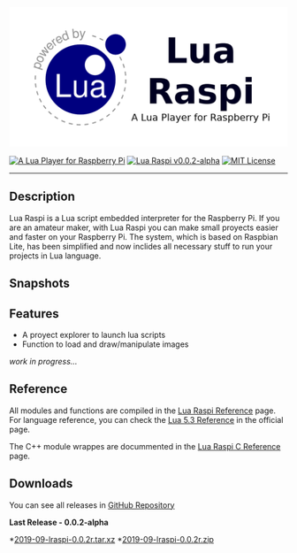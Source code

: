 ![Lua Raspi](icon/lraspi-repo-icon.png)

[![A Lua Player for Raspberry Pi](https://img.shields.io/badge/powered%20by-lua-blue)](https://www.lua.org/) [![Lua Raspi v0.0.2-alpha](https://img.shields.io/github/v/release/NEKERAFA/Lua-Raspi?include_prereleases)](https://github.com/NEKERAFA/Lua-Raspi/blob/master/LICENSE) [![MIT License](https://img.shields.io/github/license/nekerafa/lua-raspi)](https://github.com/NEKERAFA/Lua-Raspi/releases)

---

## Description

Lua Raspi is a Lua script embedded interpreter for the Raspberry Pi. If you are an amateur maker, with Lua Raspi you can make small proyects easier and faster on your Raspberry Pi. The system, which is based on Raspbian Lite, has been simplified and now inclides all necessary stuff to run your projects in Lua language.

## Snapshots

## Features

* A proyect explorer to launch lua scripts
* Function to load and draw/manipulate images

*work in progress...*

## Reference

All modules and functions are compiled in the [Lua Raspi Reference](https://nekerafa.github.io/Lua-Raspi/reference/index.html) page. For language reference, you can check the [Lua 5.3 Reference](https://www.lua.org/manual/5.3/manual.html) in the official page.

The C++ module wrappes are docummented in the [Lua Raspi C Reference](https://nekerafa.github.io/Lua-Raspi/doxygen/index.html) page.

## Downloads

You can see all releases in [GitHub Repository](https://github.com/NEKERAFA/Lua-Raspi/releases)

**Last Release - 0.0.2-alpha**

*[2019-09-lraspi-0.0.2r.tar.xz](https://github.com/NEKERAFA/Lua-Raspi/releases/download/v0.0.2-alpha/2019-09-lraspi-0.0.2r.tar.xz)
*[2019-09-lraspi-0.0.2r.zip](https://github.com/NEKERAFA/Lua-Raspi/releases/download/v0.0.2-alpha/2019-09-lraspi-0.0.2r.zip)
